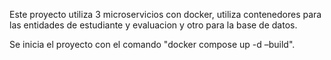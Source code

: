 Este proyecto utiliza 3 microservicios con docker, utiliza contenedores para las entidades de estudiante y evaluacion y otro para la base de datos.

Se inicia el proyecto con el comando "docker compose up -d –build".
